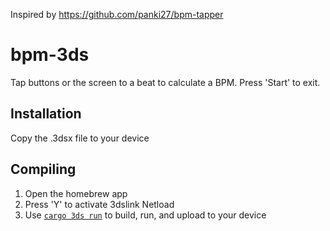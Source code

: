 Inspired by https://github.com/panki27/bpm-tapper

# bpm-3ds

Tap buttons or the screen to a beat to calculate a BPM. Press 'Start' to exit.

## Installation

Copy the .3dsx file to your device

## Compiling

1. Open the homebrew app
2. Press 'Y' to activate 3dslink Netload
3. Use [`cargo 3ds run`](https://github.com/rust3ds/cargo-3ds) to build, run, and upload to your device

